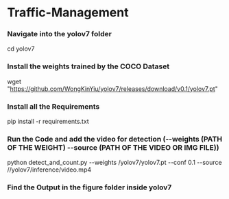 # Traffic-Management

### Navigate into the yolov7 folder
  cd yolov7

### Install the weights trained by the COCO Dataset
  wget "https://github.com/WongKinYiu/yolov7/releases/download/v0.1/yolov7.pt"

### Install all the Requirements
  pip install -r requirements.txt
  
### Run the Code and add the video for detection (--weights (PATH OF THE WEIGHT)  --source (PATH OF THE VIDEO OR IMG FILE))

  python detect_and_count.py --weights /yolov7/yolov7.pt --conf 0.1 --source //yolov7/inference/video.mp4
  
### Find the Output in the figure folder inside yolov7
